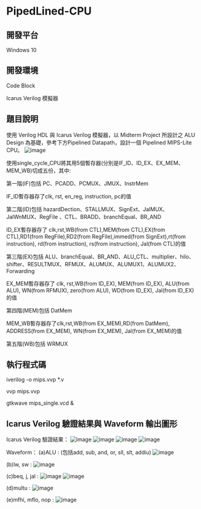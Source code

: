 # PipedLined-CPU

## 開發平台
Windows 10

## 開發環境
Code Block

Icarus Verilog 模擬器


## 題目說明
使用 Verilog HDL 與 Icarus Verilog 模擬器，以 Midterm Project 所設計之 ALU Design 為基礎，參考下方Pipelined Datapath，設計一個 Pipelined MIPS-Lite CPU。
![image](https://user-images.githubusercontent.com/95240041/194579822-aed074c9-553a-48de-9928-79054065ec91.png)

使用single_cycle_CPU將其用5個暫存器(分別是IF_ID、ID_EX、EX_MEM、MEM_WB)切成五份，其中:

第一階(IF)包括
PC、PCADD、PCMUX、JMUX、InstrMem

IF_ID暫存器存了clk, rst, en_reg, instruction, pc的值


第二階(ID)包括
hazardDection、STALLMUX、SignExt、JalMUX、JalWnMUX、RegFile 、CTL、BRADD、branchEqual、BR_AND

ID_EX暫存器存了
clk,rst,WB(from CTL),MEM(from CTL),EX(from CTL),RD1(from RegFile),RD2(from RegFile),immed(from SignExt),rt(from instruction), rd(from instruction), rs(from  instruction), Jal(from CTL)的值


第三階(EX)包括
ALU、branchEqual、BR_AND、ALU_CTL、multiplier、hilo、shifter、RESULTMUX、RFMUX、ALUMUX、ALUMUX1、ALUMUX2、Forwarding

EX_MEM暫存器存了
clk, rst,WB(from ID_EX), MEM(from ID_EX), ALU(from ALU), WN(from RFMUX), zero(from ALU), WD(from ID_EX), Jal(from ID_EX)的值


第四階(MEM)包括          DatMem

MEM_WB暫存器存了clk,rst,WB(from EX_MEM),RD(from DatMem), ADDRESS(from EX_MEM), WN(from EX_MEM), Jal(from EX_MEM)的值

第五階(WB)包括	    WRMUX

## 執行程式碼
iverilog -o mips.vvp *.v

vvp mips.vvp

gtkwave mips_single.vcd &



## Icarus Verilog 驗證結果與 Waveform 輸出圖形
Icarus Verilog 驗證結果：
![image](https://user-images.githubusercontent.com/95240041/194580650-007295d5-8b8f-49db-954b-5580e3c08544.png)
![image](https://user-images.githubusercontent.com/95240041/194580690-fafd8f99-cdbe-4b77-80c5-14690e9bcc48.png)
![image](https://user-images.githubusercontent.com/95240041/194580738-32e49ea7-dd7c-4395-95ec-3d2800791b9b.png)
![image](https://user-images.githubusercontent.com/95240041/194580795-3d75cf94-04f2-4a28-b93e-2cde23068674.png)

Waveform：
(a)ALU : (包括add, sub, and, or, sll, slt, addiu)
![image](https://user-images.githubusercontent.com/95240041/194580866-39a22565-06a3-4a0f-8139-b61d5435d91d.png)

(b)lw, sw :
![image](https://user-images.githubusercontent.com/95240041/194580942-ddbf6ecf-fea9-4861-ac01-91107c1d2ac4.png)

(c)beq, j, jal :
![image](https://user-images.githubusercontent.com/95240041/194581040-8b721da9-d64f-4fb1-8e27-a89b5ef4c536.png)
![image](https://user-images.githubusercontent.com/95240041/194581067-d1eeb6e1-6cd6-481a-bcfd-a0d2b98c571b.png)

(d)multu :
![image](https://user-images.githubusercontent.com/95240041/194581148-3b0794eb-9c6f-4954-aeb9-5c1b2ad5cf4b.png)

(e)mfhi, mflo, nop :
![image](https://user-images.githubusercontent.com/95240041/194581210-16d528e4-c6ee-4045-a561-cf0d4aa22a54.png)


